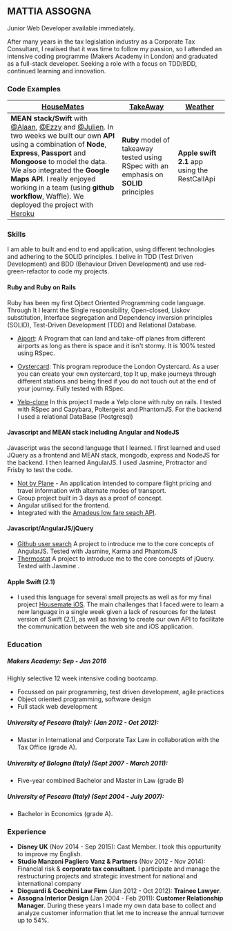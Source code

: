  
## MATTIA ASSOGNA

   Junior Web Developer available immediately.
   
   After many years in the tax legislation industry as a Corporate Tax Consultant, I realised
   that it was time to follow my passion, so I attended an intensive coding programme (Makers Academy in London)
   and graduated as a full-stack developer.
   Seeking a role with a focus on TDD/BDD, continued learning and innovation.

### Code Examples
| [HouseMates](https://github.com/Mattia46/HouseMates-Web) | [TakeAway](https://github.com/Mattia46/takeaway-challenge) | [Weather](https://github.com/Mattia46/SwiftWeatherApp) |
|--------------|-----------|-----------|
| **MEAN stack/Swift** with [@Alaan](https://github.com/Alaanzr), [@Ezzy](https://github.com/ezzye) and [@Julien](https://github.com/jbhdeconinck).  In two weeks we built our own **API** using a combination of **Node**, **Express**, **Passport** and **Mongoose** to model the data. We also integrated the **Google Maps API**. I really enjoyed working in a team (using **github workflow**, Waffle).  We deployed the project with [Heroku](http://housematey.herokuapp.com/) | **Ruby** model of takeaway tested using RSpec with an emphasis on **SOLID** principles | **Apple swift 2.1** app using the RestCallApi |

### Skills
I am able to built and end to end application, using different technologies and adhering to the SOLID principles. I belive in TDD (Test Driven Development) and BDD (Behaviour Driven Development) and use red-green-refactor to code my projects.

#### Ruby and Ruby on Rails

 Ruby has been my first Ojbect Oriented Programming code language. Through It I learnt the Single responsibility, Open-closed, Liskov substitution, Interface segregation and Dependency inversion principles (SOLID), Test-Driven
Development (TDD) and Relational Database.

-  [Aiport](https://github.com/Mattia46/airport_challenge): A Program that can land and take-off planes from different airports as long as there is space and it isn't stormy. It is 100% tested using RSpec.

- [Oystercard](https://github.com/Mattia46/oystercard): This program reproduce the London Oystercard. As a user you can create your own oystercard, top It up, make journeys through different stations and being fined if you do not touch out at the end of your journey. Fully tested with RSpec.
-  [Yelp-clone](https://github.com/Mattia46/Yelp) In this project I made a Yelp clone with ruby on rails. I tested with RSpec and Capybara, Poltergeist and PhantomJS. For the backend I used a relational DataBase (Postgresql)


#### Javascript and MEAN stack including Angular and NodeJS
Javascript was the second language that I learned. I first learned and used JQuery as a frontend and MEAN stack, mongodb, express and NodeJS for the backend. I then learned AngularJS. I used Jasmine, Protractor and Frisby to test the code.

- [Not by Plane](https://github.com/Mattia46/not-by-plane) - An application intended to compare flight pricing and travel information with alternate modes of transport.
- Group project built in 3 days as a proof of concept.
- Angular utilised for the frontend.
- Integrated with the [Amadeus low fare seach API](https://sandbox.amadeus.com/api-catalog).

#### Javascript/AngularJS/jQuery

-  [Github user search](https://github.com/Mattia46/githubChallengeJS) A project to introduce me to the core concepts of AngularJS. Tested with Jasmine, Karma and PhantomJS
- [Thermostat](https://github.com/Mattia46/thermostatJs) A project to introduce
  me to the core concepts of jQuery. Tested with Jasmine .



#### Apple Swift (2.1)

 - I used this language for several small projects as well as for my final project [Housemate iOS](https://github.com/Mattia46/Swift-houseMates). The main challenges that I faced were to learn a new language in a single week given a lack of resources for the latest version of Swift (2.1), as well as having to create our own API to facilitate the communication between the web site and iOS application.




  ### Education
##### Makers Academy: Sep - Jan 2016
 Highly selective 12 week intensive coding bootcamp.

 - Focussed on pair programming, test driven development, agile practices
 - Object oriented programming, software design
 - Full stack web development


##### University of Pescara (Italy): (Jan 2012 - Oct 2012): 
 - Master in International and Corporate Tax Law in collaboration with the Tax Office
(grade A).

##### University of Bologna (Italy) (Sept 2007 - March 2011): 
 - Five-year combined Bachelor and Master in Law (grade B)

##### University of Pescara (Italy) (Sept 2004 - July 2007): 
 - Bachelor in Economics (grade A).

  ### Experience
   - **Disney UK** (Nov 2014 - Sep 2015): Cast Member. I took this oppurtunity to improve my English.
   - **Studio Manzoni Pagliero Vanz & Partners** (Nov 2012 - Nov 2014): Financial
     risk & **corporate tax consultant**. I participate and manage the
   restructuring projects and strategic investment for national and international
   company
   - **Dioguardi & Cocchini Law Firm** (Jan 2012 - Oct 2012): **Trainee Lawyer**.
   - **Assogna Interior Design** (Jan 2004 - Feb 2011): **Customer Relationship Manager**. During these years I made my own data base to collect and analyze customer information that let me to increase the annual turnover up to 54%.


